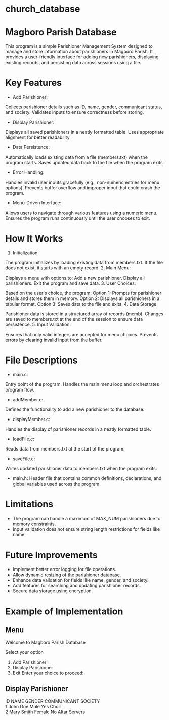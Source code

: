 # church_database
# Magboro Parish Database
This program is a simple Parishioner Management System designed to manage and store information about parishioners in Magboro Parish.
It provides a user-friendly interface for adding new parishioners, displaying existing records, and persisting data across sessions using a file.

# Key Features
- Add Parishioner:

Collects parishioner details such as ID, name, gender, communicant status, and society.
Validates inputs to ensure correctness before storing.
- Display Parishioner:

Displays all saved parishioners in a neatly formatted table.
Uses appropriate alignment for better readability.
- Data Persistence:

Automatically loads existing data from a file (members.txt) when the program starts.
Saves updated data back to the file when the program exits.
- Error Handling:

Handles invalid user inputs gracefully (e.g., non-numeric entries for menu options).
Prevents buffer overflow and improper input that could crash the program.
- Menu-Driven Interface:

Allows users to navigate through various features using a numeric menu.
Ensures the program runs continuously until the user chooses to exit.


# How It Works
1. Initialization:

The program initializes by loading existing data from members.txt.
If the file does not exist, it starts with an empty record.
2. Main Menu:

 Displays a menu with options to:
Add a new parishioner.
Display all parishioners.
Exit the program and save data.
3. User Choices:

Based on the user's choice, the program:
Option 1: Prompts for parishioner details and stores them in memory.
Option 2: Displays all parishioners in a tabular format.
Option 3: Saves data to the file and exits.
4. Data Storage:

Parishioner data is stored in a structured array of records (memb).
Changes are saved to members.txt at the end of the session to ensure data persistence.
5. Input Validation:

Ensures that only valid integers are accepted for menu choices.
Prevents errors by clearing invalid input from the buffer.



# File Descriptions
- main.c:

Entry point of the program.
Handles the main menu loop and orchestrates program flow.
- addMember.c:

Defines the functionality to add a new parishioner to the database.
- displayMember.c:

Handles the display of parishioner records in a neatly formatted table.
- loadFile.c:

Reads data from members.txt at the start of the program.
- saveFile.c:

Writes updated parishioner data to members.txt when the program exits.
- main.h:
Header file that contains common definitions, declarations, and global variables used across the program.

# Limitations
- The program can handle a maximum of MAX_NUM parishioners due to memory constraints.
- Input validation does not ensure string length restrictions for fields like name.

# Future Improvements
- Implement better error logging for file operations.
- Allow dynamic resizing of the parishioner database.
- Enhance data validation for fields like name, gender, and society.
- Add features for searching and updating parishioner records.
- Secure data storage using encryption.


# Example of Implementation

## Menu
 Welcome to Magboro Parish Database

Select your option

1. Add Parishioner
2. Display Parishioner
3. Exit
Enter your choice to proceed:

## Display Parishioner
ID    NAME               GENDER      COMMUNICANT     SOCIETY         
1     John Doe           Male        Yes             Choir           
2     Mary Smith         Female      No              Altar Servers   

